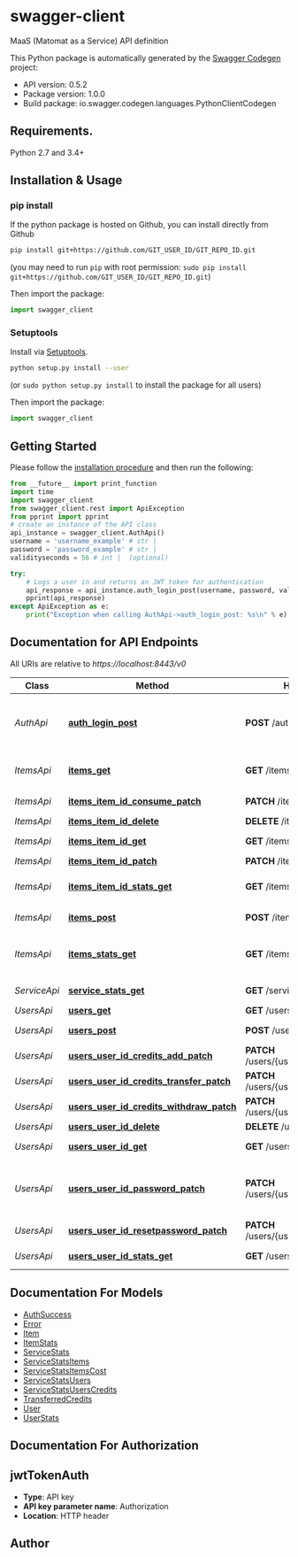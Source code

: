 # swagger-client
MaaS (Matomat as a Service) API definition

This Python package is automatically generated by the [Swagger Codegen](https://github.com/swagger-api/swagger-codegen) project:

- API version: 0.5.2
- Package version: 1.0.0
- Build package: io.swagger.codegen.languages.PythonClientCodegen

## Requirements.

Python 2.7 and 3.4+

## Installation & Usage
### pip install

If the python package is hosted on Github, you can install directly from Github

```sh
pip install git+https://github.com/GIT_USER_ID/GIT_REPO_ID.git
```
(you may need to run `pip` with root permission: `sudo pip install git+https://github.com/GIT_USER_ID/GIT_REPO_ID.git`)

Then import the package:
```python
import swagger_client 
```

### Setuptools

Install via [Setuptools](http://pypi.python.org/pypi/setuptools).

```sh
python setup.py install --user
```
(or `sudo python setup.py install` to install the package for all users)

Then import the package:
```python
import swagger_client
```

## Getting Started

Please follow the [installation procedure](#installation--usage) and then run the following:

```python
from __future__ import print_function
import time
import swagger_client
from swagger_client.rest import ApiException
from pprint import pprint
# create an instance of the API class
api_instance = swagger_client.AuthApi()
username = 'username_example' # str | 
password = 'password_example' # str | 
validityseconds = 56 # int |  (optional)

try:
    # Logs a user in and returns an JWT token for authentication
    api_response = api_instance.auth_login_post(username, password, validityseconds=validityseconds)
    pprint(api_response)
except ApiException as e:
    print("Exception when calling AuthApi->auth_login_post: %s\n" % e)

```

## Documentation for API Endpoints

All URIs are relative to *https://localhost:8443/v0*

Class | Method | HTTP request | Description
------------ | ------------- | ------------- | -------------
*AuthApi* | [**auth_login_post**](docs/AuthApi.md#auth_login_post) | **POST** /auth/login | Logs a user in and returns an JWT token for authentication
*ItemsApi* | [**items_get**](docs/ItemsApi.md#items_get) | **GET** /items | List all available items
*ItemsApi* | [**items_item_id_consume_patch**](docs/ItemsApi.md#items_item_id_consume_patch) | **PATCH** /items/{itemId}/consume | Consumes a Item
*ItemsApi* | [**items_item_id_delete**](docs/ItemsApi.md#items_item_id_delete) | **DELETE** /items/{itemId} | Delete Item
*ItemsApi* | [**items_item_id_get**](docs/ItemsApi.md#items_item_id_get) | **GET** /items/{itemId} | Get a certain Item
*ItemsApi* | [**items_item_id_patch**](docs/ItemsApi.md#items_item_id_patch) | **PATCH** /items/{itemId} | Update Item
*ItemsApi* | [**items_item_id_stats_get**](docs/ItemsApi.md#items_item_id_stats_get) | **GET** /items/{itemId}/stats | Get consumption stats
*ItemsApi* | [**items_post**](docs/ItemsApi.md#items_post) | **POST** /items | Add a new item
*ItemsApi* | [**items_stats_get**](docs/ItemsApi.md#items_stats_get) | **GET** /items/stats | Get consumption stats of all items
*ServiceApi* | [**service_stats_get**](docs/ServiceApi.md#service_stats_get) | **GET** /service/stats | Total service stats
*UsersApi* | [**users_get**](docs/UsersApi.md#users_get) | **GET** /users | List all users
*UsersApi* | [**users_post**](docs/UsersApi.md#users_post) | **POST** /users | Add a new user
*UsersApi* | [**users_user_id_credits_add_patch**](docs/UsersApi.md#users_user_id_credits_add_patch) | **PATCH** /users/{userId}/credits/add | Add users credits
*UsersApi* | [**users_user_id_credits_transfer_patch**](docs/UsersApi.md#users_user_id_credits_transfer_patch) | **PATCH** /users/{userId}/credits/transfer | Transfer credits
*UsersApi* | [**users_user_id_credits_withdraw_patch**](docs/UsersApi.md#users_user_id_credits_withdraw_patch) | **PATCH** /users/{userId}/credits/withdraw | Widthdraw users credits
*UsersApi* | [**users_user_id_delete**](docs/UsersApi.md#users_user_id_delete) | **DELETE** /users/{userId} | Delete user
*UsersApi* | [**users_user_id_get**](docs/UsersApi.md#users_user_id_get) | **GET** /users/{userId} | Get user by user ID
*UsersApi* | [**users_user_id_password_patch**](docs/UsersApi.md#users_user_id_password_patch) | **PATCH** /users/{userId}/password | Change password for currently logged in user.
*UsersApi* | [**users_user_id_resetpassword_patch**](docs/UsersApi.md#users_user_id_resetpassword_patch) | **PATCH** /users/{userId}/resetpassword | Set password for user ID
*UsersApi* | [**users_user_id_stats_get**](docs/UsersApi.md#users_user_id_stats_get) | **GET** /users/{userId}/stats | Get matomat stats for user


## Documentation For Models

 - [AuthSuccess](docs/AuthSuccess.md)
 - [Error](docs/Error.md)
 - [Item](docs/Item.md)
 - [ItemStats](docs/ItemStats.md)
 - [ServiceStats](docs/ServiceStats.md)
 - [ServiceStatsItems](docs/ServiceStatsItems.md)
 - [ServiceStatsItemsCost](docs/ServiceStatsItemsCost.md)
 - [ServiceStatsUsers](docs/ServiceStatsUsers.md)
 - [ServiceStatsUsersCredits](docs/ServiceStatsUsersCredits.md)
 - [TransferredCredits](docs/TransferredCredits.md)
 - [User](docs/User.md)
 - [UserStats](docs/UserStats.md)


## Documentation For Authorization


## jwtTokenAuth

- **Type**: API key
- **API key parameter name**: Authorization
- **Location**: HTTP header


## Author



